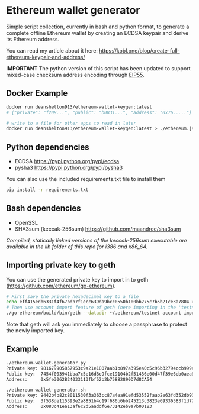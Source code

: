 # Ethereum wallet generator
Simple script collection, currently in bash and python format, to generate a complete offline Ethereum wallet by creating an ECDSA keypair and derive its Ethereum address.

You can read my article about it here: https://kobl.one/blog/create-full-ethereum-keypair-and-address/

**IMPORTANT** The python version of this script has been updated to support mixed-case checksum address encoding through [EIP55](https://github.com/ethereum/EIPs/blob/master/EIPS/eip-55.md).

## Docker Example
```bash
docker run deanshelton913/ethereum-wallet-keygen:latest
# {"private": "f208...", "public": "b0831...", "address": "0x76....."}
```
```bash
# write to a file for other apps to read in later
docker run deanshelton913/ethereum-wallet-keygen:latest > ./ethereum.json
```



## Python dependencies
- ECDSA https://pypi.python.org/pypi/ecdsa
- pysha3 https://pypi.python.org/pypi/pysha3

You can also use the included requirements.txt file to install them
```bash
pip install -r requirements.txt
```

## Bash dependencies
- OpenSSL
- SHA3sum (keccak-256sum) https://github.com/maandree/sha3sum

*Compiled, statically linked versions of the keccak-256sum executable are available in the lib folder of this repo for i386 and x86_64.*

## Importing private key to geth
You can use the generated private key to import in to geth (https://github.com/ethereum/go-ethereum).
```bash
# First save the private hexadecimal key to a file
echo eff415edb6331f4f67bdb7f1ecc639da9bcc0550b100bb275c7b5b21ce3a7804 > key
# Then use account import feature of geth (here importing in the 'testnet' directory)
./go-ethereum/build/bin/geth --datadir ~/.ethereum/testnet account import key
```
Note that geth will ask you immediately to choose a passphrase to protect the newly imported key.

## Example
```bash
./ethereum-wallet-generator.py
Private key: 981679905857953c9a21e1807aab1b897a395ea0c5c96b32794ccb999a3cd781
Public key:  7454f003941bba7c5e16d8c9fce19104b2f51486e00d47f39e6eb0aea6f1c6f80cad2d239c8b4b1bf903e41960920f735fda4fcc4422aa815416b7d0df62f8a5
Address:     0x5fe3062B24033113fbf52b2b75882890D7d8CA54
```

```bash
./ethereum-wallet-generator.sh
Private key: 9442b4b82c8011530f3a363cc87a4ea91efd53552faab2e63fd352db9367bb24
Public key:  3f538de115393e2a8851b4c19f686b6bb245213c3823e69336583f1d72c53d20831ea0574900b31d833932b3e8e71b4e99d574c6480890d60153fc2dccbc96d6
Address:     0x083c41ea13af6c2d5aaddf6e73142eb9a7b00183
```

